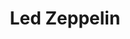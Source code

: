 ---
title: "Led Zeppelin"
summary: "Led Zeppelin were an English rock band formed in London in 1968. The group comprised vocalist Robert Plant, guitarist Jimmy Page, bassist and keyboardist John Paul Jones, and drummer John Bonham. With a heavy, guitar-driven sound, they are cited as one of the progenitors of hard rock and heavy metal, although their style drew from a variety of influences, including blues and folk music. Led Zeppelin have been credited as significantly impacting the nature of the music industry, particularly in the development of album-oriented rock and stadium rock.
Originally named the New Yardbirds, Led Zeppelin signed a deal with Atlantic Records that gave them considerable artistic freedom. Initially unpopular with critics, they achieved significant commercial success with eight studio albums over ten years. Their 1969 debut, Led Zeppelin, was a top-ten album in several countries and featured such tracks as \"Good Times Bad Times\", \"Dazed and Confused\" and \"Communication Breakdown\". Led Zeppelin II was their first number-one album, and yielded \"Ramble On\" and \"Whole Lotta Love\". In 1970, they released Led Zeppelin III which featured \"Immigrant Song\". Their untitled fourth album, commonly known as Led Zeppelin IV , is one of the best-selling albums in history with 37 million copies sold. The album includes \"Black Dog\", \"Rock and Roll\" and \"Stairway to Heaven\", with the latter being among the most popular and influential works in rock history. Houses of the Holy yielded \"The Ocean\", \"Over the Hills and Far Away\" and \"The Rain Song\". Physical Graffiti , a double album, featured \"Trampled Under Foot\" and \"Kashmir\".
Page wrote most of Led Zeppelin's music, particularly early in their career, while Plant wrote most of the lyrics. Jones's keyboard-based compositions later became central to their music, which featured increasing experimentation. The latter half of their career saw a series of record-breaking tours that earned the group a reputation for excess and debauchery. Although they remained commercially and critically successful, their touring and output, which included Presence and In Through the Out Door , grew limited, and the group disbanded following Bonham's death in 1980. Since then, the surviving former members have sporadically collaborated and participated in one-off reunions. The most successful of these was the 2007 Ahmet Ertegun Tribute Concert in London, with Bonham's son Jason Bonham on drums.
Led Zeppelin are one of the best-selling music artists of all time; their total record sales are estimated to be between 200 and 300 million units worldwide. They achieved eight consecutive UK number-one albums and six number-one albums on the US Billboard 200, with five of their albums certified Diamond in the US. Rolling Stone magazine described them as \"the heaviest band of all time\", \"the biggest band of the Seventies\", and \"unquestionably one of the most enduring bands in rock history\". They were inducted into the Rock and Roll Hall of Fame in 1995; the museum's biography of the band states that they were \"as influential\" during the 1970s as the Beatles were during the 1960s."
slug: "led-zeppelin"
image: "led-zeppelin.jpg"
apple_music_artist_url: "https://music.apple.com/gb/artist/led-zeppelin/994656"
wikipedia_url: "https://en.wikipedia.org/wiki/Led_Zeppelin"
---